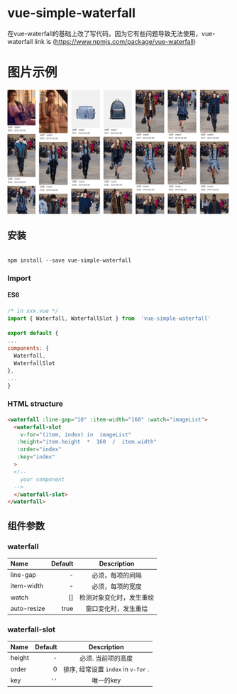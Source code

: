 # vue-simple-waterfall

在vue-waterfall的基础上改了写代码，因为它有些问题导致无法使用，vue-waterfall link is (https://www.npmjs.com/package/vue-waterfall)

# 图片示例
![preview](https://raw.githubusercontent.com/AmosXu/vue-simple-waterfall/master/preview.png)
## 安装

  ```shell

npm install --save vue-simple-waterfall

```
### Import
#### ES6
```js
/* in xxx.vue */
import { Waterfall, WaterfallSlot } from  'vue-simple-waterfall'

export default {
...
components: {
  Waterfall,
  WaterfallSlot
},
...
}
```
### HTML structure

```html
<waterfall :line-gap="10" :item-width="160" :watch="imageList">
  <waterfall-slot
    v-for="(item, index) in  imageList" 
   :height="item.height  *  160  /  item.width"
   :order="index"
   :key="index"
  >
  <!--
    your component
  -->
  </waterfall-slot>
</waterfall>
```
## 组件参数

### waterfall
| Name | Default | Description |
| :------| ------: | :------: |
| line-gap | - | 必须，每项的间隔 |
| item-width | - | 必须，每项的宽度 |
| watch | [] | 检测对象变化时，发生重绘 |
| auto-resize | true | 窗口变化时，发生重绘 |


### waterfall-slot
| Name | Default | Description |
| :------| ------: | :------: |
| height | - | 必须. 当前项的高度 |
| order | 0 | 排序, 经常设置 <code>index</code> in <code>v-for</code> . |
| key | <code>''</code> | 唯一的key |
